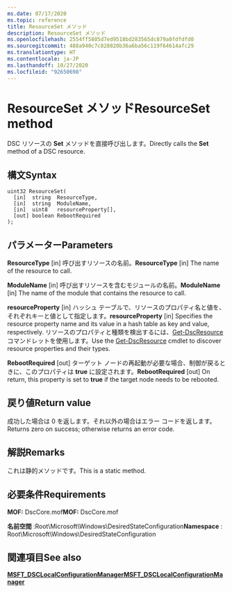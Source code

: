 ```yaml
---
ms.date: 07/17/2020
ms.topic: reference
title: ResourceSet メソッド
description: ResourceSet メソッド
ms.openlocfilehash: 2554ff5805d7ed9518bd283565dc879a0fdfdfd0
ms.sourcegitcommit: 488a940c7c828820b36a6ba56c119f64614afc29
ms.translationtype: HT
ms.contentlocale: ja-JP
ms.lasthandoff: 10/27/2020
ms.locfileid: "92650698"
---
```

# <a name="resourceset-method"></a><span data-ttu-id="9eecd-103">ResourceSet メソッド</span><span class="sxs-lookup"><span data-stu-id="9eecd-103">ResourceSet method</span></span>

<span data-ttu-id="9eecd-104">DSC リソースの **Set** メソッドを直接呼び出します。</span><span class="sxs-lookup"><span data-stu-id="9eecd-104">Directly calls the **Set** method of a DSC resource.</span></span>

## <a name="syntax"></a><span data-ttu-id="9eecd-105">構文</span><span class="sxs-lookup"><span data-stu-id="9eecd-105">Syntax</span></span>

```mof
uint32 ResourceSet(
  [in]  string  ResourceType,
  [in]  string  ModuleName,
  [in]  uint8   resourceProperty[],
  [out] boolean RebootRequired
);
```

## <a name="parameters"></a><span data-ttu-id="9eecd-106">パラメーター</span><span class="sxs-lookup"><span data-stu-id="9eecd-106">Parameters</span></span>

<span data-ttu-id="9eecd-107">**ResourceType** \[in\] 呼び出すリソースの名前。</span><span class="sxs-lookup"><span data-stu-id="9eecd-107">**ResourceType** \[in\] The name of the resource to call.</span></span>

<span data-ttu-id="9eecd-108">**ModuleName** \[in\] 呼び出すリソースを含むモジュールの名前。</span><span class="sxs-lookup"><span data-stu-id="9eecd-108">**ModuleName** \[in\] The name of the module that contains the resource to call.</span></span>

<span data-ttu-id="9eecd-109">**resourceProperty** \[in\] ハッシュ テーブルで、リソースのプロパティ名と値を、それぞれキーと値として指定します。</span><span class="sxs-lookup"><span data-stu-id="9eecd-109">**resourceProperty** \[in\] Specifies the resource property name and its value in a hash table as key and value, respectively.</span></span> <span data-ttu-id="9eecd-110">リソースのプロパティと種類を検出するには、[Get-DscResource](/powershell/module/PSDesiredStateConfiguration/Get-DscResource) コマンドレットを使用します。</span><span class="sxs-lookup"><span data-stu-id="9eecd-110">Use the [Get-DscResource](/powershell/module/PSDesiredStateConfiguration/Get-DscResource) cmdlet to discover resource properties and their types.</span></span>

<span data-ttu-id="9eecd-111">**RebootRequired** \[out\] ターゲット ノードの再起動が必要な場合、制御が戻るときに、このプロパティは **true** に設定されます。</span><span class="sxs-lookup"><span data-stu-id="9eecd-111">**RebootRequired** \[out\] On return, this property is set to **true** if the target node needs to be rebooted.</span></span>

## <a name="return-value"></a><span data-ttu-id="9eecd-112">戻り値</span><span class="sxs-lookup"><span data-stu-id="9eecd-112">Return value</span></span>

<span data-ttu-id="9eecd-113">成功した場合は 0 を返します。それ以外の場合はエラー コードを返します。</span><span class="sxs-lookup"><span data-stu-id="9eecd-113">Returns zero on success; otherwise returns an error code.</span></span>

## <a name="remarks"></a><span data-ttu-id="9eecd-114">解説</span><span class="sxs-lookup"><span data-stu-id="9eecd-114">Remarks</span></span>

<span data-ttu-id="9eecd-115">これは静的メソッドです。</span><span class="sxs-lookup"><span data-stu-id="9eecd-115">This is a static method.</span></span>

## <a name="requirements"></a><span data-ttu-id="9eecd-116">必要条件</span><span class="sxs-lookup"><span data-stu-id="9eecd-116">Requirements</span></span>

<span data-ttu-id="9eecd-117">**MOF:** DscCore.mof</span><span class="sxs-lookup"><span data-stu-id="9eecd-117">**MOF:** DscCore.mof</span></span>

<span data-ttu-id="9eecd-118">**名前空間** :Root\Microsoft\Windows\DesiredStateConfiguration</span><span class="sxs-lookup"><span data-stu-id="9eecd-118">**Namespace** : Root\Microsoft\Windows\DesiredStateConfiguration</span></span>

## <a name="see-also"></a><span data-ttu-id="9eecd-119">関連項目</span><span class="sxs-lookup"><span data-stu-id="9eecd-119">See also</span></span>

[<span data-ttu-id="9eecd-120">**MSFT_DSCLocalConfigurationManager**</span><span class="sxs-lookup"><span data-stu-id="9eecd-120">**MSFT_DSCLocalConfigurationManager**</span></span>](msft-dsclocalconfigurationmanager.md)
